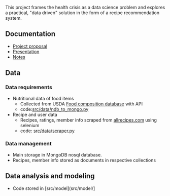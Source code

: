 This project frames the health crisis as a data science problem and explores a practical, "data driven" solution in the form of a recipe recommendation system.   

## Documentation 

* [Project proposal](https://docs.google.com/document/d/1fyTX7zHu0Tg92daD9yG4MbEVNJWpAo9V0dDwW1b2xGA/edit?usp=sharing)
* [Presentation](https://docs.google.com/presentation/d/1vTqdFdSiJ_m-carGSUVMQn9V2vPaHaKSxM-NFZ9JN2A/edit?usp=sharing) 
* [Notes](https://github.com/q0j0p/food_recommender/blob/master/notes/notes.md)

## Data 

### Data requirements 
* Nutritional data of food items 
  * Collected from USDA [Food composition database](https://ndb.nal.usda.gov/ndb/search/list) with API 
  * code:[src/data/ndb_to_mongo.py](src/data/ndb_to_mongo.py)
* Recipe and user data 
  * Recipes, ratings, member info scraped from [allrecipes.com](https://allrecipes.com) using selenium
  * code: [src/data/scraper.py](src/data/scraper.py)
  
### Data management 
* Main storage in MongoDB nosql database.  
 * Recipes, member info stored as documents in respective collections 
 

## Data analysis and modeling

* Code stored in [src/model](src/model/]
